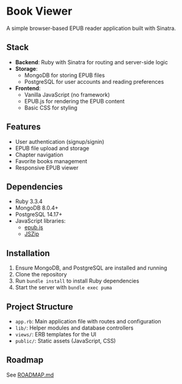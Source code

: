 # Book Viewer

A simple browser-based EPUB reader application built with Sinatra.

## Stack

- **Backend**: Ruby with Sinatra for routing and server-side logic
- **Storage**:
  - MongoDB for storing EPUB files
  - PostgreSQL for user accounts and reading preferences
- **Frontend**:
  - Vanilla JavaScript (no framework)
  - EPUB.js for rendering the EPUB content
  - Basic CSS for styling

## Features

- User authentication (signup/signin)
- EPUB file upload and storage
- Chapter navigation
- Favorite books management
- Responsive EPUB viewer

## Dependencies

- Ruby 3.3.4
- MongoDB 8.0.4+
- PostgreSQL 14.17+
- JavaScript libraries:
  - [epub.js](https://github.com/futurepress/epub.js)
  - [JSZip](https://stuk.github.io/jszip/)

## Installation

1. Ensure MongoDB, and PostgreSQL are installed and running
2. Clone the repository
3. Run `bundle install` to install Ruby dependencies
4. Start the server with `bundle exec puma`

## Project Structure

- `app.rb`: Main application file with routes and configuration
- `lib/`: Helper modules and database controllers
- `views/`: ERB templates for the UI
- `public/`: Static assets (JavaScript, CSS)

## Roadmap

See [ROADMAP.md](ROADMAP.md)
